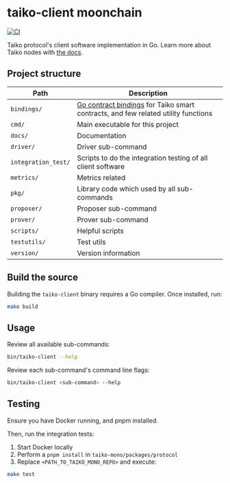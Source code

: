 # taiko-client moonchain

[![CI](https://github.com/taikoxyz/taiko-mono/actions/workflows/taiko-client-test.yml/badge.svg)](https://github.com/taikoxyz/taiko-mono/actions/workflows/taiko-client-test.yml)

<!-- TODO(d1onys1us): fix codecov integration -->
<!-- [![Codecov](https://img.shields.io/codecov/c/github/taikoxyz/taiko-mono/packages/taiko-client?logo=codecov&token=OH6BJMVP6O)](https://codecov.io/gh/taikoxyz/taiko-mono/packages/taiko-client) -->

Taiko protocol's client software implementation in Go. Learn more about Taiko nodes with [the docs](https://docs.taiko.xyz/core-concepts/taiko-nodes/).

## Project structure

| Path                | Description                                                                                                                              |
| ------------------- | ---------------------------------------------------------------------------------------------------------------------------------------- |
| `bindings/`         | [Go contract bindings](https://geth.ethereum.org/docs/dapp/native-bindings) for Taiko smart contracts, and few related utility functions |
| `cmd/`              | Main executable for this project                                                                                                         |
| `docs/`             | Documentation                                                                                                                            |
| `driver/`           | Driver sub-command                                                                                                                       |
| `integration_test/` | Scripts to do the integration testing of all client software                                                                             |
| `metrics/`          | Metrics related                                                                                                                          |
| `pkg/`              | Library code which used by all sub-commands                                                                                              |
| `proposer/`         | Proposer sub-command                                                                                                                     |
| `prover/`           | Prover sub-command                                                                                                                       |
| `scripts/`          | Helpful scripts                                                                                                                          |
| `testutils/`        | Test utils                                                                                                                               |
| `version/`          | Version information                                                                                                                      |

## Build the source

Building the `taiko-client` binary requires a Go compiler. Once installed, run:

```sh
make build
```

## Usage

Review all available sub-commands:

```sh
bin/taiko-client --help
```

Review each sub-command's command line flags:

```sh
bin/taiko-client <sub-command> --help
```

## Testing

Ensure you have Docker running, and pnpm installed.

Then, run the integration tests:

1. Start Docker locally
2. Perform a `pnpm install` in `taiko-mono/packages/protocol`
3. Replace `<PATH_TO_TAIKO_MONO_REPO>` and execute:

```sh
make test
```

